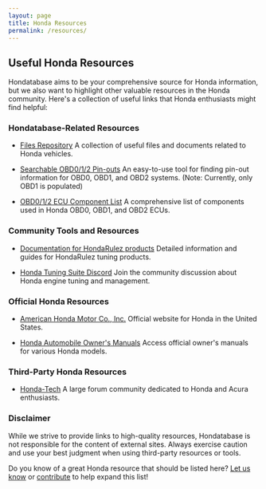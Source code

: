 ```yaml
---
layout: page
title: Honda Resources
permalink: /resources/
---
```


## Useful Honda Resources

Hondatabase aims to be your comprehensive source for Honda information, but we also want to highlight other valuable resources in the Honda community. Here's a collection of useful links that Honda enthusiasts might find helpful:

### Hondatabase-Related Resources

- [Files Repository](http://files.hondatabase.com)
  A collection of useful files and documents related to Honda vehicles.

- [Searchable OBD0/1/2 Pin-outs](https://viruxe.github.io/web-honda-pinouts/)
  An easy-to-use tool for finding pin-out information for OBD0, OBD1, and OBD2 systems. (Note: Currently, only OBD1 is populated)

- [OBD0/1/2 ECU Component List](http://files.hondatabase.com/ecu-components/componentlist/componentlist.html)
  A comprehensive list of components used in Honda OBD0, OBD1, and OBD2 ECUs.

### Community Tools and Resources

- [Documentation for HondaRulez products](https://hondarulez.hondatabase.com)
  Detailed information and guides for HondaRulez tuning products.

- [Honda Tuning Suite Discord](https://discord.hondatuningsuite.com)
  Join the community discussion about Honda engine tuning and management.

### Official Honda Resources

- [American Honda Motor Co., Inc.](https://www.honda.com/)
  Official website for Honda in the United States.

- [Honda Automobile Owner's Manuals](https://owners.honda.com/vehicles/information/manuals)
  Access official owner's manuals for various Honda models.

### Third-Party Honda Resources

- [Honda-Tech](https://honda-tech.com/)
  A large forum community dedicated to Honda and Acura enthusiasts.

### Disclaimer

While we strive to provide links to high-quality resources, Hondatabase is not responsible for the content of external sites. Always exercise caution and use your best judgment when using third-party resources or tools.

Do you know of a great Honda resource that should be listed here? [Let us know](/community) or [contribute](/contribute) to help expand this list!
